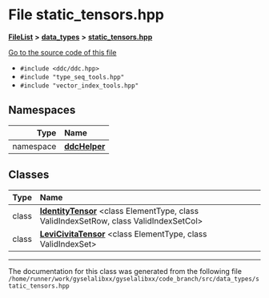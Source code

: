 

# File static\_tensors.hpp



[**FileList**](files.md) **>** [**data\_types**](dir_eaa769653453aaefd8cc10e98e9bb3eb.md) **>** [**static\_tensors.hpp**](static__tensors_8hpp.md)

[Go to the source code of this file](static__tensors_8hpp_source.md)



* `#include <ddc/ddc.hpp>`
* `#include "type_seq_tools.hpp"`
* `#include "vector_index_tools.hpp"`













## Namespaces

| Type | Name |
| ---: | :--- |
| namespace | [**ddcHelper**](namespaceddcHelper.md) <br> |


## Classes

| Type | Name |
| ---: | :--- |
| class | [**IdentityTensor**](classIdentityTensor.md) &lt;class ElementType, class ValidIndexSetRow, class ValidIndexSetCol&gt;<br> |
| class | [**LeviCivitaTensor**](classLeviCivitaTensor.md) &lt;class ElementType, class ValidIndexSet&gt;<br> |



















































------------------------------
The documentation for this class was generated from the following file `/home/runner/work/gyselalibxx/gyselalibxx/code_branch/src/data_types/static_tensors.hpp`

